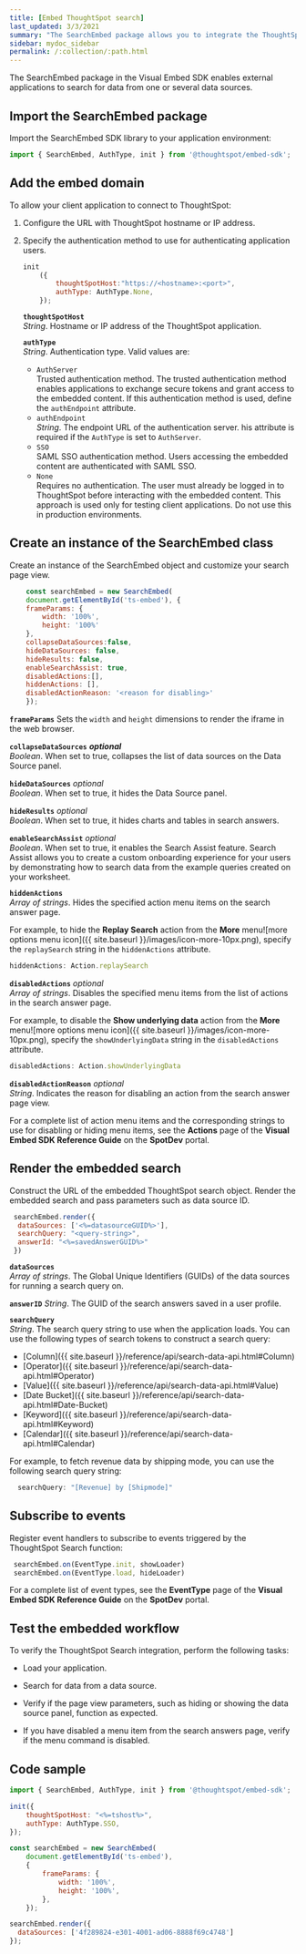 ```yaml
---
title: [Embed ThoughtSpot search]
last_updated: 3/3/2021
summary: "The SearchEmbed package allows you to integrate the ThoughtSpot search function with your host application."
sidebar: mydoc_sidebar
permalink: /:collection/:path.html
---
```

The SearchEmbed package in the Visual Embed SDK enables external applications to search for data from one or several data sources.

## Import the SearchEmbed package

Import the SearchEmbed SDK library to your application environment:

``` javascript
import { SearchEmbed, AuthType, init } from '@thoughtspot/embed-sdk';
```

## Add the embed domain

To allow your client application to connect to ThoughtSpot:

1.  Configure the URL with ThoughtSpot hostname or IP address.

2.  Specify the authentication method to use for authenticating application users.

    ``` javascript
    init
        ({
            thoughtSpotHost:"https://<hostname>:<port>",
            authType: AuthType.None,
        });
    ```

    **`thoughtSpotHost`**   
    *String*.  Hostname or IP address of the ThoughtSpot application.

    **`authType`**    
    *String*. Authentication type. Valid values are:

    - `AuthServer`  
      Trusted authentication method. The trusted authentication method enables applications to exchange secure tokens and grant access to the embedded content. If this authentication method is used, define the `authEndpoint` attribute.
    - `authEndpoint`    
      *String*. The endpoint URL of the authentication server. his attribute is required if the `AuthType` is set to `AuthServer`.
    - `SSO`    
      SAML SSO authentication method. Users accessing the embedded content are authenticated with SAML SSO.
    - `None`  
      Requires no authentication. The user must already be logged in to ThoughtSpot before interacting with the embedded content.
      This approach is used only for testing client applications. Do not use this in production environments.


## Create an instance of the SearchEmbed class

Create an instance of the SearchEmbed object and customize your search page view.

``` javascript
    const searchEmbed = new SearchEmbed(
    document.getElementById('ts-embed'), {
    frameParams: {
        width: '100%',
        height: '100%'
    },
    collapseDataSources:false,
    hideDataSources: false,
    hideResults: false,
    enableSearchAssist: true,
    disabledActions:[],
    hiddenActions: [],
    disabledActionReason: '<reason for disabling>'
    });

```

**`frameParams`**
Sets the `width` and `height` dimensions to render the iframe in the web browser.

**`collapseDataSources`** ***optional***  
*Boolean*. When set to true, collapses the list of data sources on the Data Source panel.

**`hideDataSources`** *optional*  
*Boolean*. When set to true, it hides the Data Source panel.

**`hideResults`** *optional*  
*Boolean*. When set to true, it hides charts and tables in search answers.

**`enableSearchAssist`** *optional*  
*Boolean*. When set to true, it enables the Search Assist feature. Search Assist allows you to create a custom onboarding experience for your users by demonstrating how to search data from the example queries created on your worksheet.

**`hiddenActions`**  
*Array of strings*. Hides the specified action menu items on the search answer page.

For example, to hide the **Replay Search** action from the **More** menu![more options menu icon]({{ site.baseurl }}/images/icon-more-10px.png), specify the `replaySearch` string in the `hiddenActions` attribute.
````javascript
hiddenActions: Action.replaySearch
````
**`disabledActions`** *optional*  
*Array of strings*. Disables the specified menu items from the list of actions in the search answer page.

For example, to disable the **Show underlying data** action from the **More** menu![more options menu icon]({{ site.baseurl }}/images/icon-more-10px.png), specify the `showUnderlyingData` string in the `disabledActions` attribute.
````javascript
disabledActions: Action.showUnderlyingData
````
**`disabledActionReason`** *optional*  
*String*. Indicates the reason for disabling an action from the search answer page view.

For a complete list of action menu items and the corresponding strings to use for disabling or hiding menu items, see the **Actions** page of the **Visual Embed SDK Reference Guide** on the **SpotDev** portal.

## Render the embedded search
Construct the URL of the embedded ThoughtSpot search object.
Render the embedded search and pass parameters such as data source ID.

``` javascript
 searchEmbed.render({
  dataSources: ['<%=datasourceGUID%>'],
  searchQuery: "<query-string>",
  answerId: "<%=savedAnswerGUID%>"
 })
```

**`dataSources`**  
*Array of strings*. The Global Unique Identifiers (GUIDs) of the data sources for running a search query on.

**`answerID`**
*String*. The GUID of the search answers saved in a user profile.

**`searchQuery`**  
*String*. The search query string to use when the application loads. You can use the following types of search tokens to construct a search query:

-   [Column]({{ site.baseurl }}/reference/api/search-data-api.html#Column)
-   [Operator]({{ site.baseurl }}/reference/api/search-data-api.html#Operator)
-   [Value]({{ site.baseurl }}/reference/api/search-data-api.html#Value)
-   [Date Bucket]({{ site.baseurl }}/reference/api/search-data-api.html#Date-Bucket)
-   [Keyword]({{ site.baseurl }}/reference/api/search-data-api.html#Keyword)
-   [Calendar]({{ site.baseurl }}/reference/api/search-data-api.html#Calendar)

For example, to fetch revenue data by shipping mode, you can use the following search query string:
````javascript
  searchQuery: "[Revenue] by [Shipmode]"
````
## Subscribe to events

Register event handlers to subscribe to events triggered by the ThoughtSpot Search function:

``` javascript
 searchEmbed.on(EventType.init, showLoader)
 searchEmbed.on(EventType.load, hideLoader)
```
For a complete list of event types, see the **EventType** page of the **Visual Embed SDK Reference Guide** on the **SpotDev** portal.

## Test the embedded workflow

To verify the ThoughtSpot Search integration, perform the following tasks:

-   Load your application.

-   Search for data from a data source.

-   Verify if the page view parameters, such as hiding or showing the data source panel, function as expected.

-   If you have disabled a menu item from the search answers page, verify if the menu command is disabled.

## Code sample

``` javascript
import { SearchEmbed, AuthType, init } from '@thoughtspot/embed-sdk';

init({
    thoughtSpotHost: "<%=tshost%>",
    authType: AuthType.SSO,
});

const searchEmbed = new SearchEmbed(
    document.getElementById('ts-embed'),
    {
        frameParams: {
            width: '100%',
            height: '100%',
        },
    });

searchEmbed.render({
  dataSources: ['4f289824-e301-4001-ad06-8888f69c4748']
});
```
